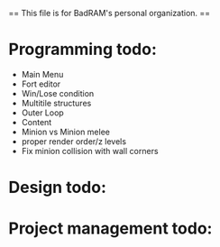  == This file is for BadRAM's personal organization. ==

Programming todo:
=================
- Main Menu
- Fort editor
- Win/Lose condition
- Multitile structures
- Outer Loop
- Content
- Minion vs Minion melee
- proper render order/z levels
- Fix minion collision with wall corners


Design todo:
============



Project management todo:
========================
